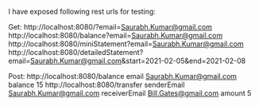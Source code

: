 I have exposed following rest urls for testing:

Get:
http://localhost:8080/?email=Saurabh.Kumar@gmail.com
http://localhost:8080/balance?email=Saurabh.Kumar@gmail.com
http://localhost:8080/miniStatement?email=Saurabh.Kumar@gmail.com
http://localhost:8080/detailedStatement?email=Saurabh.Kumar@gmail.com&start=2021-02-05&end=2021-02-08

Post:
http://localhost:8080/balance
email Saurabh.Kumar@gmail.com
balance 15
http://localhost:8080/transfer
senderEmail Saurabh.Kumar@gmail.com
receiverEmail Bill.Gates@gmail.com
amount 5 